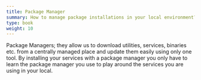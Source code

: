 ```yaml
---
title: Package Manager
summary: How to manage package installations in your local environment?
type: book
weight: 10
---
```


Package Managers; they allow us to download utilities, services, binaries etc. from a centrally managed place and update 
them easily using only one tool. By installing your services with a package manager you only have to learn the package manager
you use to play around the services you are using in your local.
